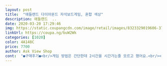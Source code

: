 ```yaml
---
layout: post 
title:  "애들랜드 다이아몬드 자석보드게임, 혼합 색상" 
description: 애들랜드  ..
date: 2020-03-20 17:29:46 
img: https://static.coupangcdn.com/image/retail/images/8323329019606-3771eb55-bbe2-4fdc-b80b-10bbea398d29.jpg 
linkUrl: https://coupa.ng/buW2Wk 
categories: [1020] 
color: 4A148C 
price: 7700 
author: Ask View Shop 
cont:  "●구매후기●<br/>게임 방법은 간단한데 2시간을 시간가는줄 모르고 했어요.<br/><br/>또3명이서할수있어 6살8살 아이들이랑같이하니재미있어하네요<br/>은근재미있어요<br/>자석도 잘붙고 단점이 없어요<br/>자석이기도하고조그만해서휴대하기도좋아요<br/>접이식으로 말수납이 가능해서 휴대하기도 좋겠네요.<br/><br/>차로 이동할때 뒷좌석에서 심심할 아이들을 위해 구매했는데요.<br/> 가격대비 참 예쁘고 좋아요.<br/> 무엇보다 간단하고도 은근하게 재미있는 매력적인 보드게임이예여.<br/> 어렸을때는 구멍에 쏙 끼우는거였는데 자석으로 되어있으니 더 실용적이예요.<br/> 초등학교 저학년 아이들이라 처음엔 그저 생각없이 오직 전진에만 힘쓰는데요 방법을 터득하면서 점점 고민하는 시간도 생기니 가지고 노는 시간이 제법 되는것 같아요.<br/> 요즘 아이들에게는 핸드폰 게임에 비하면 턱없이 유치할 수도 있지만 잠깐이라도 이렇게 오프라인게임을 하는게 머리의 잡념을 덜어주고 새로운 사고를 담게 해줄 것 같아서 좋은것 같아여.<br/><br/>참고로 너무 간단한 게임이라 그런지 게임설명서는 없네여^^ 간단하게 게임을 요약하자면 각자 말의 색을 골라(3명까지 가능) 대칭되는 곳으로 말을 먼저 모두 옮겨 놓으면 승리하는 아주 심플한 게임입니다.<br/> 말의 진행 방식은 진행하려는 곳에 상대말이든 내 말이든 상관없이 말이 있다면 몇번이라도 뛰어넘어 앞으로 전진할 수 있고 장애물이 아무것도 없다면 한칸씩 줄이 그어져 있는 방향으로 전진하는 게임이예요.<br/> 간단하지만 하다보면 터득이되고 저희집은 설거지내기라든지 심부름하기로 내기하며 재미있게 놀아요^^<br/>" 
---
```

